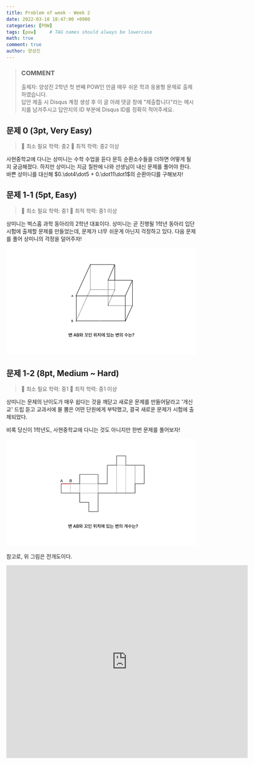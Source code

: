 ```yaml
---
title: Problem of week - Week 2
date: 2022-03-18 18:47:00 +0900
categories: [POW]
tags: [pow]     # TAG names should always be lowercase
math: true
comment: true
author: 양성진
---
```


> ### COMMENT
> 출제자: 양성진
> 2학년 첫 번째 POW인 만큼 매우 쉬운 학과 응용형 문제로 출제하였습니다.  
> 답안 제출 시 Disqus 계정 생성 후 이 글 아래 댓글 창에 "제출합니다"라는 메시지를 남겨주시고 답안지의 ID 부분에 Disqus ID를 정확히 적어주세요.

## 문제 0 (3pt, Very Easy)

> 📙 최소 필요 학력: 중2
> 📔 최적 학력: 중2 이상

사현중학교에 다니는 상미니는 수학 수업을 듣다 문득 순환소수들을 더하면 어떻게 될 지 궁금해졌다.
하지만 상미니는 지금 칠판에 나와 선생님이 내신 문제를 풀어야 한다. 바쁜 상미니를 대신해 $0.\dot4\dot5 + 0.\dot11\dot1$의 순환마디를 구해보자!

## 문제 1-1 (5pt, Easy)

> 📙 최소 필요 학력: 중1
> 📔 최적 학력: 중1 이상

상미니는 벅스홈 과학 동아리의 2학년 대표이다. 상미니는 곧 진행될 1학년 동아리 입단 시험에 출제할 문제를 만들었는데, 
문제가 너무 쉬운게 아닌지 걱정하고 있다. 다음 문제를 풀어 상미니의 걱정을 덜어주자!

![WEEK 2 - IMG1.png](https://github.com/Ohyun-POW/Ohyun-POW.github.io/blob/master/_posts/WEEK%202%20-%20IMG1.png?raw=true)

## 문제 1-2 (8pt, Medium ~ Hard)

> 📙 최소 필요 학력: 중1
> 📔 최적 학력: 중1 이상

상미니는 문제의 난이도가 매우 쉽다는 것을 깨닫고 새로운 문제를 만들어달라고 '개신교' 드립 듣고 교과서에 물 뿜은 어떤 단원에게 부탁했고, 결국 새로운 문제가 시험에 출제되었다.

비록 당신이 1학년도, 사현중학교에 다니는 것도 아니지만 한번 문제를 풀어보자!

![WEEK 2 - IMG2.png](https://github.com/Ohyun-POW/Ohyun-POW.github.io/blob/master/_posts/WEEK%202%20-%20IMG2.png?raw=true)

참고로, 위 그림은 전개도이다.

<iframe src="https://docs.google.com/forms/d/e/1FAIpQLSeKLgaUm_EV89akx2O3bNis_KBMdoBlyXx_HZduL3A3ooiHAw/viewform?embedded=true" width="640" height="510" frameborder="0" marginheight="0" marginwidth="0">Loading…</iframe>